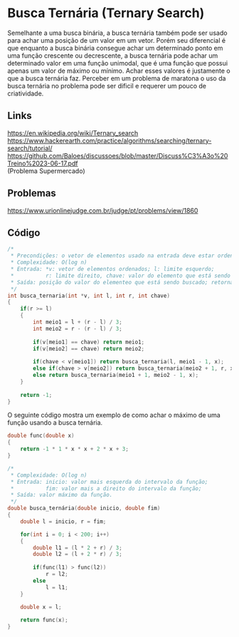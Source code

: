 # Busca Ternária (Ternary Search)

Semelhante a uma busca binária, a busca ternária também pode ser usado para achar uma posição de um valor em um vetor. Porém seu diferencial
é que enquanto a busca binária consegue achar um determinado ponto em uma função crescente ou decrescente, a busca ternária pode achar um
determinado valor em uma função unimodal, que é uma função que possui apenas um valor de máximo ou mínimo. Achar esses valores é justamente
o que a busca ternária faz. Perceber em um problema de maratona o uso da busca ternária no problema pode ser dificil e requerer um pouco de
criatividade.

## Links

https://en.wikipedia.org/wiki/Ternary_search
https://www.hackerearth.com/practice/algorithms/searching/ternary-search/tutorial/
https://github.com/Baloes/discussoes/blob/master/Discuss%C3%A3o%20Treino%2023-06-17.pdf<br>(Problema Supermercado)

## Problemas

https://www.urionlinejudge.com.br/judge/pt/problems/view/1860

## Código

```c
/*
 * Precondições: o vetor de elementos usado na entrada deve estar ordenado de forma crescente.
 * Complexidade: O(log n)
 * Entrada: *v: vetor de elementos ordenados; l: limite esquerdo;
 *          r: limite direito, chave: valor do elemento que está sendo buscado.
 * Saída: posição do valor do elementeo que está sendo buscado; retorna -1 se não achar.
 */
int busca_ternaria(int *v, int l, int r, int chave)
{
    if(r >= l)
    {
        int meio1 = l + (r - l) / 3;
        int meio2 = r - (r - l) / 3;
        
        if(v[meio1] == chave) return meio1;
        if(v[meio2] == chave) return meio2;
        
        if(chave < v[meio1]) return busca_ternaria(l, meio1 - 1, x);
        else if(chave > v[meio2]) return busca_ternaria(meio2 + 1, r, x);
        else return busca_ternaria(meio1 + 1, meio2 - 1, x);
    }
    
    return -1;
}
```

O seguinte código mostra um exemplo de como achar o máximo de uma função usando a busca ternária.

```c
double func(double x)
{ 
    return -1 * 1 * x * x + 2 * x + 3; 
}

/*
 * Complexidade: O(log n)
 * Entrada: inicio: valor mais esquerda do intervalo da função;
 *          fim: valor mais a direito do intervalo da função;
 * Saída: valor máximo da função.
 */
double busca_ternária(double inicio, double fim)
{
    double l = inicio, r = fim;

    for(int i = 0; i < 200; i++) 
    {
        double l1 = (l * 2 + r) / 3;
        double l2 = (l + 2 * r) / 3;
        
        if(func(l1) > func(l2))
            r = l2; 
        else 
            l = l1;
    }

    double x = l;
    
    return func(x);
}
```
